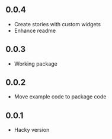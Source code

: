 ## 0.0.4

* Create stories with custom widgets
* Enhance readme

## 0.0.3

* Working package

## 0.0.2

* Move example code to package code

## 0.0.1

* Hacky version
